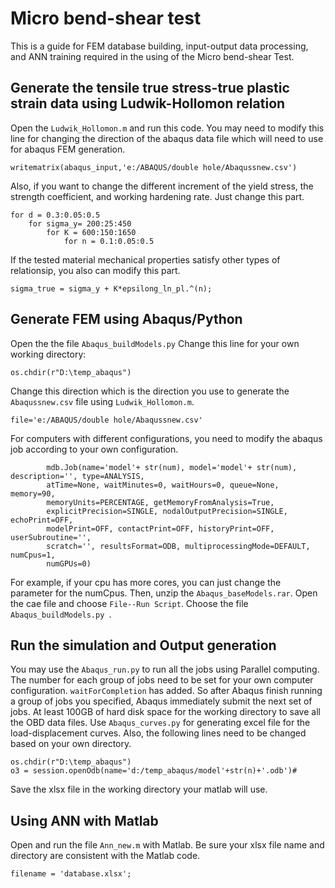 # Micro bend-shear test
This is a guide for FEM database building, input-output data processing, and ANN training required in the using of the Micro bend-shear Test.
## Generate the tensile true stress-true plastic strain data using Ludwik-Hollomon relation 
Open the `Ludwik_Hollomon.m` and run this code. 
You may need to modify this line for changing the direction of the abaqus data file which will need to use for abaqus FEM generation.
```
writematrix(abaqus_input,'e:/ABAQUS/double hole/Abaqussnew.csv')
```
Also, if you want to change the different increment of the yield stress, the strength coefficient, and working hardening rate. Just change this part.
```
for d = 0.3:0.05:0.5
    for sigma_y= 200:25:450
        for K = 600:150:1650
            for n = 0.1:0.05:0.5
```
If the tested material mechanical properties satisfy other types of relationsip,  you also can modify this part.
```
sigma_true = sigma_y + K*epsilong_ln_pl.^(n);
```
## Generate FEM using Abaqus/Python
Open the the file `Abaqus_buildModels.py`
Change this line for your own working directory:
```
os.chdir(r"D:\temp_abaqus")
```
Change this direction which is the direction you use to generate the `Abaqussnew.csv` file using `Ludwik_Hollomon.m`.
```
file='e:/ABAQUS/double hole/Abaqussnew.csv'
```
For computers with different configurations, you need to modify the abaqus job according to your own configuration. 
```
        mdb.Job(name='model'+ str(num), model='model'+ str(num), description='', type=ANALYSIS, 
        atTime=None, waitMinutes=0, waitHours=0, queue=None, memory=90, 
        memoryUnits=PERCENTAGE, getMemoryFromAnalysis=True, 
        explicitPrecision=SINGLE, nodalOutputPrecision=SINGLE, echoPrint=OFF, 
        modelPrint=OFF, contactPrint=OFF, historyPrint=OFF, userSubroutine='', 
        scratch='', resultsFormat=ODB, multiprocessingMode=DEFAULT, numCpus=1, 
        numGPUs=0)
```
For example, if your cpu has more cores, you can just change the parameter for the numCpus.
Then, unzip the `Abaqus_baseModels.rar`.
Open the cae file and choose `File--Run Script`. Choose the file `Abaqus_buildModels.py `.
## Run the simulation and Output generation
You may use the `Abaqus_run.py` to run all the jobs using Parallel computing. The number for each group of jobs need to be set for your own computer configuration.
`waitForCompletion` has added. So after Abaqus finish running a group of jobs you specified, Abaqus immediately submit the next set of jobs.
At least 100GB of hard disk space for the working directory to save all the OBD data files.
Use `Abaqus_curves.py` for generating excel file for the load-displacement curves. Also, the following lines need to be changed based on your own directory.
```
os.chdir(r"D:\temp_abaqus")
o3 = session.openOdb(name='d:/temp_abaqus/model'+str(n)+'.odb')#
```
Save the xlsx file in the working directory your matlab will use. 
## Using ANN with Matlab
Open and run the file `Ann_new.m` with Matlab.
Be sure your xlsx file name and directory are consistent with the Matlab code.
```
filename = 'database.xlsx';
```

